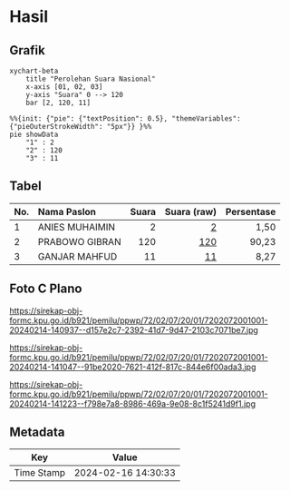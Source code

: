 # Hasil

## Grafik

```mermaid
xychart-beta
    title "Perolehan Suara Nasional"
    x-axis [01, 02, 03]
    y-axis "Suara" 0 --> 120
    bar [2, 120, 11]
```

```mermaid
%%{init: {"pie": {"textPosition": 0.5}, "themeVariables": {"pieOuterStrokeWidth": "5px"}} }%%
pie showData
    "1" : 2
    "2" : 120
    "3" : 11
```

## Tabel

| No. | Nama Paslon    | Suara | Suara (raw) | Persentase |
|:--- |:-------------- | -----:| -----------:| ----------:|
| 1   | ANIES MUHAIMIN | 2     | [2][p-1]    | 1,50       |
| 2   | PRABOWO GIBRAN | 120   | [120][p-2]  | 90,23      |
| 3   | GANJAR MAHFUD  | 11    | [11][p-3]   | 8,27       |


[p-1]: https://github.com/gigit-pemilu/pemilu-2024/blob/main/pilpres/hitung-suara/sub/72-sulawesi-tengah/sub/02-poso/sub/07-lore-utara/sub/2001-dodolo/sub/001-tps/sub/paslon-1.txt
[p-2]: https://github.com/gigit-pemilu/pemilu-2024/blob/main/pilpres/hitung-suara/sub/72-sulawesi-tengah/sub/02-poso/sub/07-lore-utara/sub/2001-dodolo/sub/001-tps/sub/paslon-2.txt
[p-3]: https://github.com/gigit-pemilu/pemilu-2024/blob/main/pilpres/hitung-suara/sub/72-sulawesi-tengah/sub/02-poso/sub/07-lore-utara/sub/2001-dodolo/sub/001-tps/sub/paslon-3.txt

## Foto C Plano

https://sirekap-obj-formc.kpu.go.id/b921/pemilu/ppwp/72/02/07/20/01/7202072001001-20240214-140937--d157e2c7-2392-41d7-9d47-2103c7071be7.jpg

https://sirekap-obj-formc.kpu.go.id/b921/pemilu/ppwp/72/02/07/20/01/7202072001001-20240214-141047--91be2020-7621-412f-817c-844e6f00ada3.jpg

https://sirekap-obj-formc.kpu.go.id/b921/pemilu/ppwp/72/02/07/20/01/7202072001001-20240214-141223--f798e7a8-8986-469a-9e08-8c1f5241d9f1.jpg


## Metadata

| Key        | Value               |
| ---------- | ------------------- |
| Time Stamp | 2024-02-16 14:30:33 |



